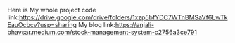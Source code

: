 Here is My whole project code link:https://drive.google.com/drive/folders/1xzp5bfYDC7WTnBMSaVf6LwTkEauOcbcv?usp=sharing
My blog link:https://anjali-bhavsar.medium.com/stock-management-system-c2756a3ce791
